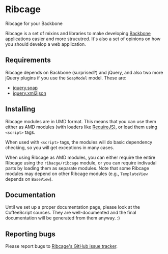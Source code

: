 # Ribcage

Ribcage for your Backbone

Ribcage is a set of mixins and libraries to make developing 
[Backbone](http://backbonejs.org/) applications easier and more strucutred.
It's also a set of opinions on how you should develop a web application.

## Requirements

Ribcage depends on Backbone (surprised?) and jQuery, and also two more jQuery
plugins if you use the `SoapModel` model. These are:

 + [jquery.soap](http://plugins.jquery.com/soap/)
 + [jquery.xml2json](http://code.google.com/p/jquery-xml2json-plugin/)

## Installing

Ribcage modules are in UMD format. This means that you can use them either as
AMD modules (with loaders like [RequireJS](http://requirejs.org/)), or load
them using `<script>` tags.

When used with `<script>` tags, the modules will do basic dependency checking,
so you will get exceptions in many cases.

When using Ribcage as AMD modules, you can either require the entire Ribcage
using the `ribacge/ribcage` module, or you can require indivudal parts by
loading them as separate modules. Note that some Ribcage modules may depend on
other Ribcage modules (e.g., `TemplateView` depends on `BaseView`).

## Documentation

Until we set up a proper documentation page, please look at the CoffeeScript
sources. They are well-documented and the final documentation will be generated
from them anyway. :)

## Reporting bugs

Please report bugs to 
[Ribcage's GitHub issue tracker](https://github.com/foxbunny/ribcage/issues).

